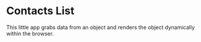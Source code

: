 # Contacts List

This little app grabs data from an object and renders the object dynamically within the browser.
